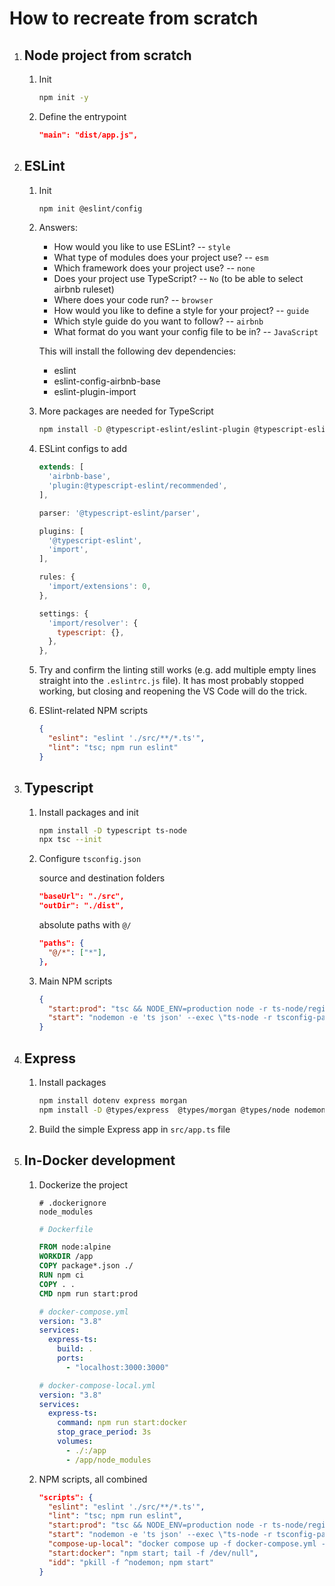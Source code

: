 # How to recreate from scratch

1. ## Node project from scratch
    1. Init
        ```bash
        npm init -y
        ```

    1. Define the entrypoint
        ```json
        "main": "dist/app.js",
        ```

1. ## ESLint

    1. Init
        ```bash
        npm init @eslint/config
        ```

    1. Answers:

        - How would you like to use ESLint? -- `style`
        - What type of modules does your project use? -- `esm`
        - Which framework does your project use? -- `none`
        - Does your project use TypeScript? -- `No` (to be able to select airbnb ruleset)
        - Where does your code run? -- `browser`
        - How would you like to define a style for your project? -- `guide`
        - Which style guide do you want to follow? -- `airbnb`
        - What format do you want your config file to be in? -- `JavaScript`  

        This will install the following dev dependencies:
        - eslint
        - eslint-config-airbnb-base
        - eslint-plugin-import

    1. More packages are needed for TypeScript
        ```bash
        npm install -D @typescript-eslint/eslint-plugin @typescript-eslint/parser eslint-import-resolver-typescript
        ```

    1. ESLint configs to add
        ```js
        extends: [
          'airbnb-base',
          'plugin:@typescript-eslint/recommended',
        ],
        ```
        ```js
        parser: '@typescript-eslint/parser',
        ```
        ```js
        plugins: [
          '@typescript-eslint',
          'import',
        ],
        ```
        ```js
        rules: {
          'import/extensions': 0,
        },
        ```
        ```js
        settings: {
          'import/resolver': {
            typescript: {},
          },
        },
        ```
    1. Try and confirm the linting still works (e.g. add multiple empty lines straight into the `.eslintrc.js` file). It has most probably stopped working, but closing and reopening the VS Code will do the trick.

    1. ESlint-related NPM scripts
        ```json
        {
          "eslint": "eslint './src/**/*.ts'",
          "lint": "tsc; npm run eslint"
        }
        ```


1. ## Typescript

    1. Install packages and init
        ```bash
        npm install -D typescript ts-node
        npx tsc --init
        ```

    1. Configure `tsconfig.json`
        
        source and destination folders
        ```json
        "baseUrl": "./src",
        "outDir": "./dist",
        ```

        absolute paths with `@/`
        ```json
        "paths": {
          "@/*": ["*"],
        },
        ```
    
    1. Main NPM scripts
        ```json
        {
          "start:prod": "tsc && NODE_ENV=production node -r ts-node/register -r tsconfig-paths/register .",
          "start": "nodemon -e 'ts json' --exec \"ts-node -r tsconfig-paths/register src/app.ts\""
        }
        ```

1. ## Express

    1. Install packages
        ```bash
        npm install dotenv express morgan
        npm install -D @types/express  @types/morgan @types/node nodemon
        ```

    1. Build the simple Express app in `src/app.ts` file

1. ## In-Docker development
    
    1. Dockerize the project
        ```
        # .dockerignore
        node_modules
        ```

        ```dockerfile
        # Dockerfile

        FROM node:alpine
        WORKDIR /app
        COPY package*.json ./
        RUN npm ci
        COPY . .
        CMD npm run start:prod
        ```

        ```yml
        # docker-compose.yml
        version: "3.8"
        services:
          express-ts:
            build: .
            ports: 
              - "localhost:3000:3000"
        ```

        ```yml
        # docker-compose-local.yml
        version: "3.8"
        services:
          express-ts:
            command: npm run start:docker
            stop_grace_period: 3s
            volumes:
              - ./:/app
              - /app/node_modules

    1. NPM scripts, all combined
        ```json
        "scripts": {
          "eslint": "eslint './src/**/*.ts'",
          "lint": "tsc; npm run eslint",
          "start:prod": "tsc && NODE_ENV=production node -r ts-node/register -r tsconfig-paths/register .",
          "start": "nodemon -e 'ts json' --exec \"ts-node -r tsconfig-paths/register src/app.ts\"",
          "compose-up-local": "docker compose up -f docker-compose.yml -f docker-compose-local.yml -d",
          "start:docker": "npm start; tail -f /dev/null",
          "idd": "pkill -f ^nodemon; npm start"
        }
        ```